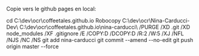 Copie vers le github pages en local:

cd C:\dev\ocr\coffeetales.github.io
Robocopy C:\dev\ocr\Nina-Carducci-Dev\ C:\dev\ocr\coffeetales.github.io\nina-carducci\ /PURGE /XD .git /XD node_modules /XF .gitignore /E /COPY:D /DCOPY:D /R:2 /W:5 /XJ /NFL /NJS /NC /NS
git add nina-carducci
git commit --amend --no-edit
git push origin master --force
